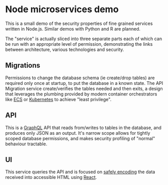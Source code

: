 # Node microservices demo

This is a small demo of the security properties of fine grained services written in Node.js. Similar demos with Python and R are planned.

The "service" is actually sliced into three separate parts each of which can be run with an appropriate level of permission, demonstrating the links between architecture, various technologies and security.

## Migrations

Permissions to change the database schema (ie create/drop tables) are required only once at startup, to put the database in a known state.
The API Migration service create/verifies the tables needed and then exits, a design that leverages the plumbing provided by modern container orchestrators like [ECS](https://twitter.com/nathankpeck/status/1104069162949849092) or [Kubernetes](https://kubernetes.io/docs/concepts/workloads/pods/init-containers/#understanding-init-containers) to achieve "least privilege".

## API

This is a [GraphQL](https://graphql.org) API that reads from/writes to tables in the database, and produces only JSON as an output. It's narrow scope allows for tightly scoped database permissions, and makes security profiling of "normal" behaviour tractable.

## UI

This service queries the API and is focused on [safely encoding](https://youtu.be/NcAYsC_TKCA?t=642) the data received into accessible HTML using [React](https://reactjs.org/).
